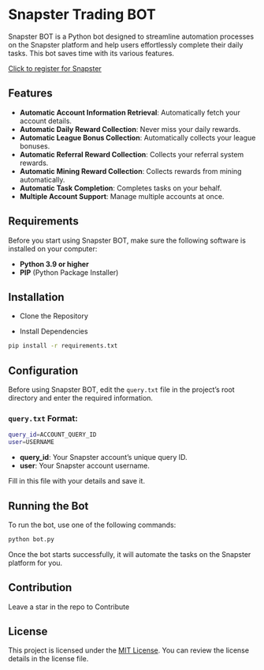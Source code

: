 # Snapster Trading BOT

Snapster BOT is a Python bot designed to streamline automation processes on the Snapster platform and help users effortlessly complete their daily tasks. This bot saves time with its various features.

[Click to register for Snapster](https://t.me/snapster_bot?start=ref_86O76QKbdsaAQj)

## Features

- **Automatic Account Information Retrieval**: Automatically fetch your account details.
- **Automatic Daily Reward Collection**: Never miss your daily rewards.
- **Automatic League Bonus Collection**: Automatically collects your league bonuses.
- **Automatic Referral Reward Collection**: Collects your referral system rewards.
- **Automatic Mining Reward Collection**: Collects rewards from mining automatically.
- **Automatic Task Completion**: Completes tasks on your behalf.
- **Multiple Account Support**: Manage multiple accounts at once.

## Requirements

Before you start using Snapster BOT, make sure the following software is installed on your computer:

- **Python 3.9 or higher**
- **PIP** (Python Package Installer)

## Installation

- Clone the Repository

- Install Dependencies

```bash
pip install -r requirements.txt
```

## Configuration

Before using Snapster BOT, edit the `query.txt` file in the project’s root directory and enter the required information.

### `query.txt` Format:

```bash
query_id=ACCOUNT_QUERY_ID
user=USERNAME
```

- **query_id**: Your Snapster account’s unique query ID.
- **user**: Your Snapster account username.

Fill in this file with your details and save it.

## Running the Bot

To run the bot, use one of the following commands:

```bash
python bot.py
```

Once the bot starts successfully, it will automate the tasks on the Snapster platform for you.

## Contribution

Leave a star in the repo to Contribute

## License

This project is licensed under the [MIT License](LICENSE). You can review the license details in the license file.
